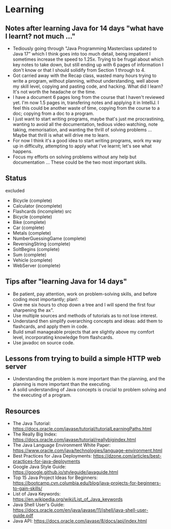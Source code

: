 # Learning

## Notes after learning Java for 14 days "what have I learnt? not much ..."
* Tediously going through "Java Programming Masterclass updated to Java 17" which I think goes into too much detail, being impatient I sometimes increase the speed to 1.25x. Trying to be frugal about which key notes to take down, but still ending up with 6 pages of information I don't know or that I should solidify from Section 1 through to 4.
* Got carried away with the Recap class, wasted many hours trying to write a program, without planning, without understanding, well above my skill level, copying and pasting code, and hacking. What did I learn? It's not worth the headache or the time.
* I have a document 6 pages long from the course that I haven't reviewed yet. I'm now 1.5 pages in, transfering notes and applying it in IntelliJ. I feel this could be another waste of time, copying from the course to a doc; copying from a doc to a program.
* I just want to start writing programs, maybe that's just me procrastining, wanting to avoid all the documentation, tedious video watching, note taking, memorisation, and wanting the thrill of solving problems ... Maybe that thrill is what will drive me to learn.
* For now I think it's a good idea to start writing programs, work my way up in difficulty, attempting to apply what I've learnt; let's see what happens.
* Focus my efforts on solving problems without any help but documentation ... These could be the two most important skills.

## Status
excluded
* Bicycle (complete)
* Calculator (incomplete)
* Flashcards (incomplete)
src
* Bicycle (complete)
* Bike (complete)
* Car (complete)
* Metals (complete)
* NumberGuessingGame (complete)
* ReversingString (complete)
* SoItBegins (complete)
* Sum (complete)
* Vehicle (complete)
* WebServer (complete)

## Tips after "learning Java for 14 days"
* Be patient, pay attention, work on problem-solving skills, and before coding most importantly; plan!:
* Give me six hours to chop down a tree and I will spend the first four sharpening the ax".
* Use multiple sources and methods of tutorials as to not lose interest.
* Understand then simplify overarching concepts and ideas: add them to flashcards, and apply them in code.
* Build small manageable projects that are slightly above my comfort level, incorporating knowledge from flashcards.
* Use javadoc on source code.

## Lessons from trying to build a simple HTTP web server
* Understanding the problem is more important than the planning, and the planning is more important than the executing.
* A solid understanding of Java concepts is crucial to problem solving and the executing of a program.

## Resources
* The Java Tutorial: https://docs.oracle.com/javase/tutorial/tutorialLearningPaths.html
* The Really Big Index: https://docs.oracle.com/javase/tutorial/reallybigindex.html
* The Java Language Environment White Paper: https://www.oracle.com/java/technologies/language-environment.html
* Best Practices for Java Deployments: https://dzone.com/articles/best-practices-for-java-deployments
* Google Java Style Guide: https://google.github.io/styleguide/javaguide.html
* Top 15 Java Project Ideas for Beginners: https://bootcamp.cvn.columbia.edu/blog/java-projects-for-beginners-to-gain-skills/
* List of Java Keywords: https://en.wikipedia.org/wiki/List_of_Java_keywords
* Java Shell User's Guide: https://docs.oracle.com/en/java/javase/11/jshell/java-shell-user-guide.pdf
* Java API: https://docs.oracle.com/javase/8/docs/api/index.html
